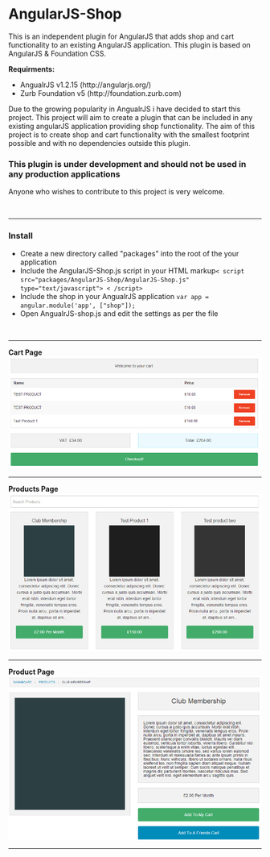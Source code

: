 AngularJS-Shop
==============

This is an independent plugin for AngularJS that adds shop and cart functionality to an existing AngularJS application. This plugin is based on AngularJS & Foundation CSS.

<b>Requirments:</b>
<ul>
  <li>AngualrJS v1.2.15 (http://angularjs.org/)</li>
  <li>Zurb Foundation v5 (http://foundation.zurb.com)</li>
</ul>

Due to the growing popularity in AngualrJS i have decided to start this project. This project will aim to create a plugin that can be included in any existing angularJS application providing shop functionality. The aim of this project is to create shop and cart functionality with the smallest footprint possible and with no dependencies outside this plugin.

<h3>This plugin is under development and should not be used in any production applications</h3>

Anyone who wishes to contribute to this project is very welcome.

<br/>
<hr>

<h3>Install</h3>

<ul>
	<li>Create a new directory called "packages" into the root of the your application</li>
	<li>Include the AngularJS-Shop.js script in your HTML markup<code>< script src="packages/AngularJS-Shop/AngularJS-Shop.js" type="text/javascript"> < /script></code></li>
	<li>Include the shop in your AngualrJS application <code>var app = angular.module('app', ["shop"]);</code></li>
	<li>Open AngualrJS-shop.js and edit the settings as per the file</li>
</ul>

<br/>
<hr>

<b>Cart Page</b>
![alt tag](https://raw.githubusercontent.com/peteringram0/AngularJS-Shop/master/screenshots/cart-page.jpg)

<hr>

<b>Products Page</b>
![alt tag](https://raw.githubusercontent.com/peteringram0/AngularJS-Shop/master/screenshots/products-page.jpg)

<hr>

<b>Product Page</b>
![alt tag](https://raw.githubusercontent.com/peteringram0/AngularJS-Shop/master/screenshots/product-page.jpg)

<hr>